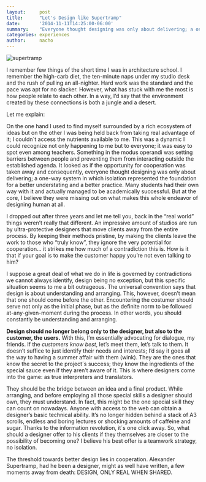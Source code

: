 ```yaml
---
layout:     post
title:      "Let's Design like Supertramp"
date:       '2014-11-11T14:25:00-06:00'
summary:    "Everyone thought designing was only about delivering; a one-way system in which isolation represented the foundation for a better understanding and a better practice... I dropped out of architecture school after three years."
categories: experiences
author:     nacho
---
```


![supertramp](https://31.media.tumblr.com/17884e673faa75d6cd5c56911bd7f7f0/tumblr_inline_nf0111xUwU1sa3u4l.jpg)

I remember few things of the short time I was in architecture school. I remember the high-carb diet, the ten-minute naps under my studio desk and the rush of pulling an all-nighter. Hard work was the standard and the pace was apt for no slacker. However, what has stuck with me the most is how people relate to each other. In a way, I’d say that the environment created by these connections is both a jungle and a desert.

Let me explain:

On the one hand I used to find myself surrounded by a rich ecosystem of ideas but on the other I was being held back from taking real advantage of it; I couldn´t access the nutrients available to me. This was a dynamic I could recognize not only happening to me but to everyone; it was easy to spot even among teachers. Something in the modus operandi was setting barriers between people and preventing them from interacting outside the established agenda. It looked as if the opportunity for cooperation was taken away and consequently, everyone thought designing was only about delivering; a one-way system in which isolation represented the foundation for a better understating and a better practice. Many students had their own way with it and actually managed to be academically successful. But at the core, I believe they were missing out on what makes this whole endeavor of designing human at all.

I dropped out after three years and let me tell you, back in the “real world” things weren’t really that different. An impressive amount of studios are run by ultra-protective designers that move clients away from the entire process. By keeping their methods pristine, by making the clients leave the work to those who “truly know”, they ignore the very potential for cooperation… it strikes me how much of a contradiction this is. How is it that if your goal is to make the customer happy you’re not even talking to him?

I suppose a great deal of what we do in life is governed by contradictions we cannot always identify, design being no exception, but this specific situation seems to me a bit outrageous. The universal convention says that design is about understanding and arranging. This, however, doesn’t mean that one should come before the other. Encountering the costumer should serve not only as the initial phase, but as the definite norm to be followed at-any-given-moment during the process. In other words, you should constantly be understanding and arranging.

**Design should no longer belong only to the designer, but also to the customer, the users.** With this, I’m essentially advocating for dialogue, my friends. If the *customers know best*, let’s meet them, let’s talk to them. It doesn’t suffice to just identify their needs and interests; I’d say it goes all the way to having a summer affair with them (wink). They are the ones that know the secret to the project´s success; they know the ingredients of the special sauce even if they aren’t aware of it. This is where designers come into the game: as true interpreters and translators.

They should be the bridge between an idea and a final product. While arranging, and before employing all those special skills a designer should own, they must understand. In fact, this might be the one special skill they can count on nowadays. Anyone with access to the web can obtain a designer’s basic technical ability. It’s no longer hidden behind a stack of A3 scrolls, endless and boring lectures or shocking amounts of caffeine and sugar. Thanks to the information revolution, it´s one click away. So, what should a designer offer to his clients if they themselves are closer to the possibility of becoming one? I believe his best offer is a teamwork strategy, no isolation.

The threshold towards better design lies in cooperation. Alexander Supertramp, had he been a designer, might as well have written, a few moments away from death: DESIGN, ONLY REAL WHEN SHARED.
